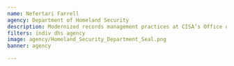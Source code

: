 ```yaml
---
name: Nefertari Farrell
agency: Department of Homeland Security
description: Modernized records management practices at CISA’s Office of Biometric Identity Management. Ms. Farrell’s leadership resulted in the conversion of 1000+ cubic feet of paper documents to digital, the reduction of a backlog of 68,000 electronic records, and the retirement of 30,000+ files.
filters: indiv dhs agency
image: agency/Homeland_Security_Department_Seal.png
banner: agency

---
```


